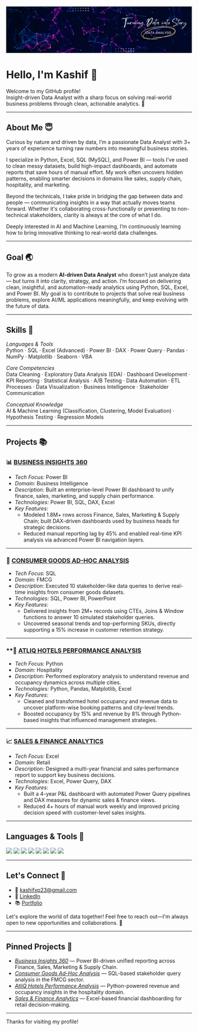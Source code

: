 ![Banner](.github/banner.jpg)

# Hello, I'm Kashif 👋

Welcome to my GitHub profile!  
Insight-driven Data Analyst with a sharp focus on solving real-world business problems through clean, actionable analytics. 🌟

---

## About Me 😇

Curious by nature and driven by data, I’m a passionate Data Analyst with 3+ years of experience turning raw numbers into meaningful business stories.

I specialize in Python, Excel, SQL (MySQL), and Power BI — tools I’ve used to clean messy datasets, build high-impact dashboards, and automate reports that save hours of manual effort. My work often uncovers hidden patterns, enabling smarter decisions in domains like sales, supply chain, hospitality, and marketing.

Beyond the technicals, I take pride in bridging the gap between data and people — communicating insights in a way that actually moves teams forward. Whether it's collaborating cross-functionally or presenting to non-technical stakeholders, clarity is always at the core of what I do.

Deeply interested in AI and Machine Learning, I’m continuously learning how to bring innovative thinking to real-world data challenges.

---

## Goal 🌏

To grow as a modern **AI-driven Data Analyst** who doesn’t just analyze data — but turns it into clarity, strategy, and action. I’m focused on delivering clean, insightful, and automation-ready analytics using Python, SQL, Excel, and Power BI. My goal is to contribute to projects that solve real business problems, explore AI/ML applications meaningfully, and keep evolving with the future of data.

---

## Skills 💪

*Languages & Tools*  
Python · SQL · Excel (Advanced) · Power BI · DAX · Power Query · Pandas · NumPy · Matplotlib · Seaborn · VBA

*Core Competencies*  
Data Cleaning · Exploratory Data Analysis (EDA) · Dashboard Development · KPI Reporting · Statistical Analysis · A/B Testing · Data Automation · ETL Processes · Data Visualization · Business Intelligence · Stakeholder Communication

*Conceptual Knowledge*  
AI & Machine Learning (Classification, Clustering, Model Evaluation) · Hypothesis Testing · Regression Models

---

## Projects 📚

### **📊 [BUSINESS INSIGHTS 360](https://github.com/kashifxp23/Power-BI-Business-Insights-360)**
- *Tech Focus:* Power BI
- *Domain:* Business Intelligence  
- *Description:* Built an enterprise-level Power BI dashboard to unify finance, sales, marketing, and supply chain performance.  
- *Technologies:* Power BI, SQL, DAX, Excel  
- *Key Features:*  
  - Modeled 1.8M+ rows across Finance, Sales, Marketing & Supply Chain; built DAX-driven dashboards used by business heads for strategic decisions.  
  - Reduced manual reporting lag by 45% and enabled real-time KPI analysis via advanced Power BI navigation layers.  

---

### **🧃 [CONSUMER GOODS AD-HOC ANALYSIS](https://github.com/kashifxp23/kashifxp23/edit/main/README.md)** 
- *Tech Focus:* SQL 
- *Domain:* FMCG 
- *Description:* Executed 10 stakeholder-like data queries to derive real-time insights from consumer goods datasets.  
- *Technologies:* SQL, Power BI, PowerPoint  
- *Key Features:*  
  - Delivered insights from 2M+ records using CTEs, Joins & Window functions to answer 10 simulated stakeholder queries.  
  - Uncovered seasonal trends and top-performing SKUs, directly supporting a 15% increase in customer retention strategy.  

---

### **🏨 [ATLIQ HOTELS PERFORMANCE ANALYSIS](https://github.com/kashifxp23/Hospital-Revenue-EDA-Python)  
- *Tech Focus:* Python 
- *Domain:* Hospitality
- *Description:* Performed exploratory analysis to understand revenue and occupancy dynamics across multiple cities.  
- *Technologies:* Python, Pandas, Matplotlib, Excel  
- *Key Features:*  
  - Cleaned and transformed hotel occupancy and revenue data to uncover platform-wise booking patterns and city-level trends.  
  - Boosted occupancy by 15% and revenue by 8% through Python-based insights that influenced management strategies.  

---

### **📈 [SALES & FINANCE ANALYTICS](https://github.com/kashifxp23/Excel-Sales-Analytics)** 
- *Tech Focus:* Excel
- *Domain:* Retail  
- *Description:* Designed a multi-year financial and sales performance report to support key business decisions.  
- *Technologies:* Excel, Power Query, DAX  
- *Key Features:*  
  - Built a 4-year P&L dashboard with automated Power Query pipelines and DAX measures for dynamic sales & finance views.  
  - Reduced 4+ hours of manual work weekly and improved pricing decision speed with customer-level sales insights.  

---

## Languages & Tools 🔧

<p float="left">
  <img src="https://img.shields.io/badge/Python-3776AB?style=for-the-badge&logo=python&logoColor=white" />
  <img src="https://img.shields.io/badge/MySQL-4479A1?style=for-the-badge&logo=mysql&logoColor=white" />
  <img src="https://img.shields.io/badge/Power%20BI-F2C811?style=for-the-badge&logo=powerbi&logoColor=black" />
  <img src="https://img.shields.io/badge/Excel-217346?style=for-the-badge&logo=microsoft-excel&logoColor=white" />
  <img src="https://img.shields.io/badge/Pandas-150458?style=for-the-badge&logo=pandas&logoColor=white" />
  <img src="https://img.shields.io/badge/Numpy-013243?style=for-the-badge&logo=numpy&logoColor=white" />
  <img src="https://img.shields.io/badge/Matplotlib-11557C?style=for-the-badge&logo=plotly&logoColor=white" />
  <img src="https://img.shields.io/badge/Power%20Query-742774?style=for-the-badge&logo=microsoft&logoColor=white" />
</p>

---

## Let's Connect 🤝

- 📧 [kashifxp23@gmail.com](mailto:kashifxp23@gmail.com)  
- 💼 [LinkedIn](https://www.linkedin.com/in/kashifpatel/)  
- 📚 [Portfolio](https://codebasics.io/portfolio/Kashif-Patel)

Let's explore the world of data together! Feel free to reach out—I'm always open to new opportunities and collaborations. 🚀

---

## Pinned Projects 📌

- [*Business Insights 360*](https://github.com/kashifxp23/Power-BI-Business-Insights-360) — Power BI-driven unified reporting across Finance, Sales, Marketing & Supply Chain.
- [*Consumer Goods Ad-Hoc Analysis*](https://github.com/kashifxp23/Consumer-Goods-Analysis-SQL) — SQL-based stakeholder query analysis in the FMCG sector.
- [*AtliQ Hotels Performance Analysis*](https://github.com/kashifxp23/Hospital-Revenue-EDA-Python) — Python-powered revenue and occupancy insights in the hospitality domain.
- [*Sales & Finance Analytics*](https://github.com/kashifxp23/Excel-Sales-Analytics) — Excel-based financial dashboarding for retail decision-making.

---

Thanks for visiting my profile!

<!--
**kashifxp23/kashifxp23** is a ✨ _special_ ✨ repository because its `README.md` (this file) appears on your GitHub profile.

Here are some ideas to get you started:

- 🔭 I’m currently working on ...
- 🌱 I’m currently learning ...
- 👯 I’m looking to collaborate on ...
- 🤔 I’m looking for help with ...
- 💬 Ask me about ...
- 📫 How to reach me: ...
- 😄 Pronouns: ...
- ⚡ Fun fact: ...
-->

